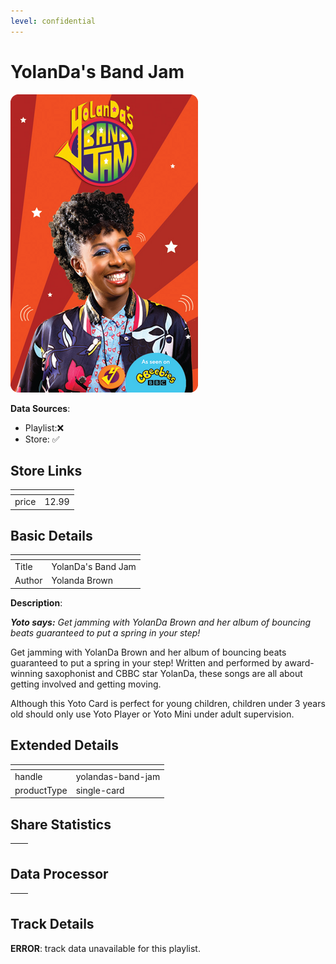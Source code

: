 ```yaml
---
level: confidential
---
```

# YolanDa's Band Jam

![card_[HK8mC].png](../../img/cards/card_[HK8mC].png)

**Data Sources**: 

- Playlist:❌
- Store: ✅


## Store Links

| <!-- --> | <!-- --> |
| - | - |
| price | 12.99 |


## Basic Details

| <!-- --> | <!-- --> |
| - | - |
| Title | YolanDa's Band Jam |
| Author | Yolanda Brown |

**Description**:

_**Yoto says:** Get jamming with YolanDa Brown and her album of bouncing beats guaranteed to put a spring in your step!_

Get jamming with YolanDa Brown and her album of bouncing beats guaranteed to put a spring in your step! Written and performed by award-winning saxophonist and CBBC star YolanDa, these songs are all about getting involved and getting moving.

Although this Yoto Card is perfect for young children, children under 3 years old should only use Yoto Player or Yoto Mini under adult supervision.


## Extended Details

| <!-- --> | <!-- --> |
| - | - |
| handle | yolandas-band-jam |
| productType | single-card |


## Share Statistics

| <!-- --> | <!-- --> |
| - | - |


## Data Processor

| <!-- --> | <!-- --> |
| - | - |


## Track Details

**ERROR**: track data unavailable for this playlist.
